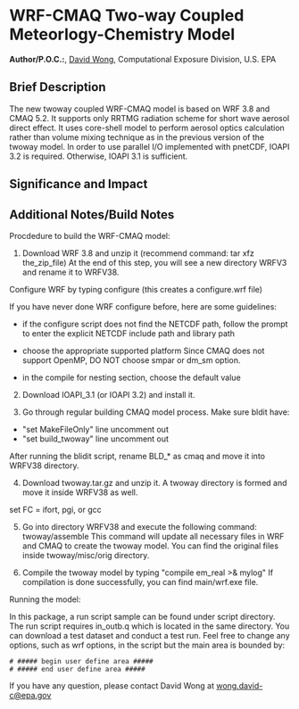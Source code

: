 # WRF-CMAQ Two-way Coupled Meteorlogy-Chemistry Model

**Author/P.O.C.:**, [David Wong](mailto:wong.david@epa.gov), Computational Exposure Division, U.S. EPA

## Brief Description

The new twoway coupled WRF-CMAQ model is based on WRF 3.8 and 
CMAQ 5.2. It supports only RRTMG radiation scheme for short wave 
aerosol direct effect. It uses core-shell model to perform 
aerosol optics calculation rather than volume mixing technique 
as in the previous version of the twoway model. In order to use
parallel I/O implemented with pnetCDF, IOAPI 3.2 is required.
Otherwise, IOAPI 3.1 is sufficient.


## Significance and Impact

## Additional Notes/Build Notes

Procdedure to build the WRF-CMAQ model:

1. Download WRF 3.8 and unzip it 
(recommend command: tar xfz the_zip_file)
At the end of this step, you will see a new directory WRFV3 and
rename it to WRFV38.

Configure WRF by typing configure (this creates a configure.wrf file)

If you have never done WRF configure before, here are some 
guidelines:

- if the configure script does not find the NETCDF path, follow
the prompt to enter the explicit NETCDF include path and library
path

- choose the appropriate supported platform
  Since CMAQ does not support OpenMP, DO NOT choose smpar or dm_sm
  option.

- in the compile for nesting section, choose the default value

2. Download IOAPI_3.1 (or IOAPI 3.2) and install it.

3. Go through regular building CMAQ model process. Make sure bldit have: 

- "set MakeFileOnly" line uncomment out
- "set build_twoway" line uncomment out

After running the blidit script, rename BLD_* as cmaq and move it 
into WRFV38 directory.  

4. Download twoway.tar.gz and unzip it. A twoway directory is formed 
and move it inside WRFV38 as well.

set FC = ifort, pgi, or gcc

5. Go into directory WRFV38 and execute the following command:
twoway/assemble
This command will update all necessary files in WRF and CMAQ to 
create the twoway model. You can find the original files inside 
    twoway/misc/orig directory.

6. Compile the twoway model by typing "compile em_real >& mylog"
If compilation is done successfully, you can find main/wrf.exe file.

Running the model:

In this package, a run script sample can be found under script 
directory. The run script requires in_outb.q which is located in the 
same directory. You can download a test dataset and conduct a test run. 
Feel free to change any options, such as wrf options, in the script but 
the main area is bounded by:

```
# ##### begin user define area #####
# ##### end user define area #####
```

If you have any question, please contact David Wong at wong.david-c@epa.gov
